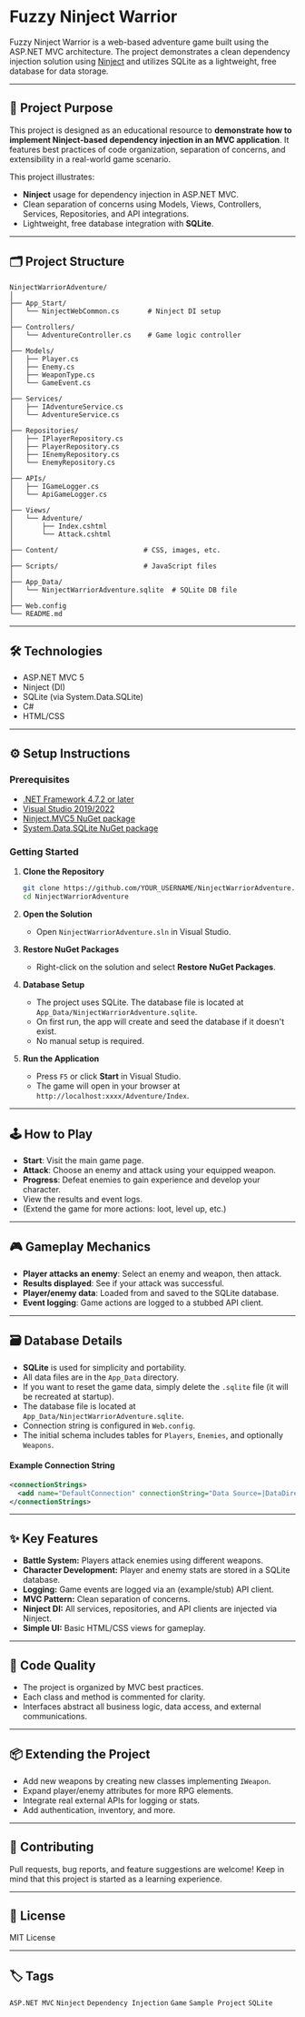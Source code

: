 # Fuzzy Ninject Warrior

Fuzzy Ninject Warrior is a web-based adventure game built using the ASP.NET MVC architecture. The project demonstrates a clean dependency injection solution using [Ninject](https://github.com/ninject/ninject) and utilizes SQLite as a lightweight, free database for data storage.

---

## 🚀 Project Purpose

This project is designed as an educational resource to **demonstrate how to implement Ninject-based dependency injection in an MVC application**. It features best practices of code organization, separation of concerns, and extensibility in a real-world game scenario.

This project illustrates:
- **Ninject** usage for dependency injection in ASP.NET MVC.
- Clean separation of concerns using Models, Views, Controllers, Services, Repositories, and API integrations.
- Lightweight, free database integration with **SQLite**.

---

## 🗂️ Project Structure

```
NinjectWarriorAdventure/
│
├── App_Start/
│   └── NinjectWebCommon.cs       # Ninject DI setup
│
├── Controllers/
│   └── AdventureController.cs    # Game logic controller
│
├── Models/
│   ├── Player.cs
│   ├── Enemy.cs
│   ├── WeaponType.cs
│   └── GameEvent.cs
│
├── Services/
│   ├── IAdventureService.cs
│   └── AdventureService.cs
│
├── Repositories/
│   ├── IPlayerRepository.cs
│   ├── PlayerRepository.cs
│   ├── IEnemyRepository.cs
│   └── EnemyRepository.cs
│
├── APIs/
│   ├── IGameLogger.cs
│   └── ApiGameLogger.cs
│
├── Views/
│   └── Adventure/
│       ├── Index.cshtml
│       └── Attack.cshtml
│
├── Content/                     # CSS, images, etc.
│
├── Scripts/                     # JavaScript files
│
├── App_Data/
│   └── NinjectWarriorAdventure.sqlite  # SQLite DB file
│
├── Web.config
└── README.md
```

---

## 🛠️ Technologies

- ASP.NET MVC 5
- Ninject (DI)
- SQLite (via System.Data.SQLite)
- C#
- HTML/CSS

---

## ⚙️ Setup Instructions

### Prerequisites

- [.NET Framework 4.7.2 or later](https://dotnet.microsoft.com/en-us/download/dotnet-framework)
- [Visual Studio 2019/2022](https://visualstudio.microsoft.com/)
- [Ninject.MVC5 NuGet package](https://www.nuget.org/packages/Ninject.MVC5/)
- [System.Data.SQLite NuGet package](https://www.nuget.org/packages/System.Data.SQLite/)

### Getting Started

1. **Clone the Repository**
   ```sh
   git clone https://github.com/YOUR_USERNAME/NinjectWarriorAdventure.git
   cd NinjectWarriorAdventure
   ```

2. **Open the Solution**
   - Open `NinjectWarriorAdventure.sln` in Visual Studio.

3. **Restore NuGet Packages**
   - Right-click on the solution and select **Restore NuGet Packages**.

4. **Database Setup**
   - The project uses SQLite. The database file is located at `App_Data/NinjectWarriorAdventure.sqlite`.
   - On first run, the app will create and seed the database if it doesn't exist.
   - No manual setup is required.

5. **Run the Application**
   - Press `F5` or click **Start** in Visual Studio.
   - The game will open in your browser at `http://localhost:xxxx/Adventure/Index`.

---

## 🕹️ How to Play

- **Start**: Visit the main game page.
- **Attack**: Choose an enemy and attack using your equipped weapon.
- **Progress**: Defeat enemies to gain experience and develop your character.
- View the results and event logs.
- (Extend the game for more actions: loot, level up, etc.)

---

## 🎮 Gameplay Mechanics

- **Player attacks an enemy**: Select an enemy and weapon, then attack.
- **Results displayed**: See if your attack was successful.
- **Player/enemy data**: Loaded from and saved to the SQLite database.
- **Event logging**: Game actions are logged to a stubbed API client.

---

## 🗃️ Database Details

- **SQLite** is used for simplicity and portability.
- All data files are in the `App_Data` directory.
- If you want to reset the game data, simply delete the `.sqlite` file (it will be recreated at startup).
- The database file is located at `App_Data/NinjectWarriorAdventure.sqlite`.
- Connection string is configured in `Web.config`.
- The initial schema includes tables for `Players`, `Enemies`, and optionally `Weapons`.

#### Example Connection String

```xml
<connectionStrings>
  <add name="DefaultConnection" connectionString="Data Source=|DataDirectory|NinjectWarriorAdventure.sqlite;Version=3;" providerName="System.Data.SQLite" />
</connectionStrings>
```

---

## ✨ Key Features

- **Battle System:** Players attack enemies using different weapons.
- **Character Development:** Player and enemy stats are stored in a SQLite database.
- **Logging:** Game events are logged via an (example/stub) API client.
- **MVC Pattern:** Clean separation of concerns.
- **Ninject DI:** All services, repositories, and API clients are injected via Ninject.
- **Simple UI:** Basic HTML/CSS views for gameplay.

---

## 📝 Code Quality

- The project is organized by MVC best practices.
- Each class and method is commented for clarity.
- Interfaces abstract all business logic, data access, and external communications.

---

## 📦 Extending the Project

- Add new weapons by creating new classes implementing `IWeapon`.
- Expand player/enemy attributes for more RPG elements.
- Integrate real external APIs for logging or stats.
- Add authentication, inventory, and more.

---

## 📣 Contributing

Pull requests, bug reports, and feature suggestions are welcome! Keep in mind that this project is started as a learning experience.

---

## 📜 License

MIT License

---

## 🏷️ Tags

`ASP.NET MVC` `Ninject` `Dependency Injection` `Game` `Sample Project` `SQLite`
